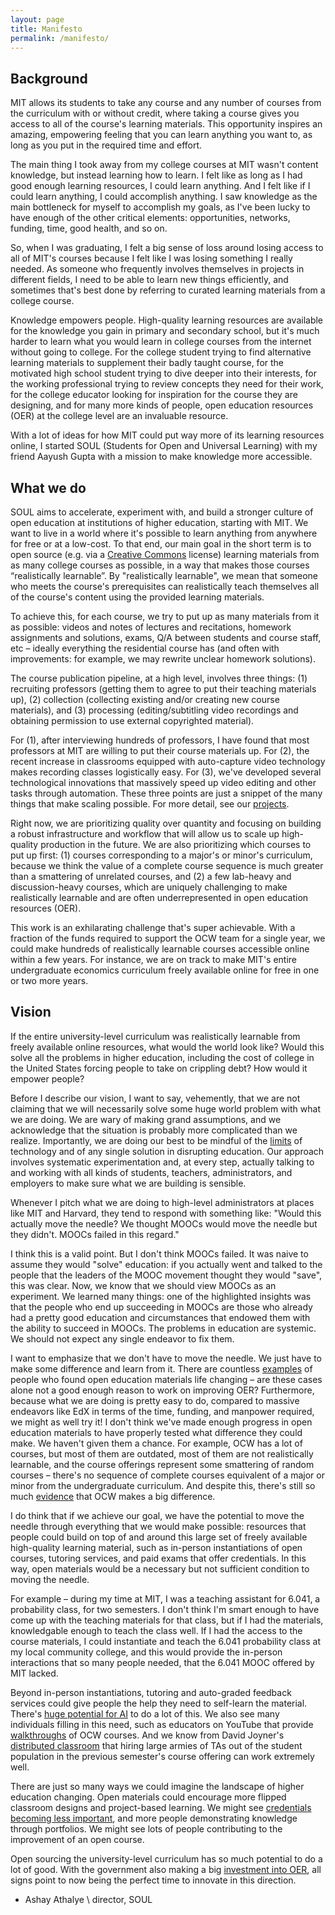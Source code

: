 ```yaml
---
layout: page
title: Manifesto
permalink: /manifesto/
---
```


<!-- Check back soon! -->

## Background
<!-- When I was graduating from MIT, I felt a big sense of loss around losing access to all of MIT's courses. MIT allows its students to take any course and any number of courses with or without credit, where taking a course gives you access to all of the course's learning materials. This opportunity inspires an amazing, empowering feeling that you can learn anything you want to, as long as you put in the required time and effort.

The main thing I took away from my college courses wasn't content knowledge, but instead learning how to learn. By the time I graduated, I felt like as long as I had good enough learning resources, I could learn anything. And I felt like if I could learn anything, I could accomplish anything. I saw knowledge as the main bottleneck for myself to accomplish my goals, as I've been lucky to have enough of the other critical elements: opportunities, networks, funding, time, good health, and so on.

I realized that I cared a lot about making learning resources accessible to everyone and that I had a lot of ideas for how MIT could put way more of its learning resources online. During the last semester of undergrad, I wrote a proposal outlining my ideas, and during the first year of my MEng, I worked part-time at MIT OpenCourseWare (OCW) to try some of them out. After that year, I left OCW and created SOUL  with my friend Aayush Gupta with a mission to make knowledge more accessible. -->

MIT allows its students to take any course and any number of courses from the curriculum with or without credit, where taking a course gives you access to all of the course's learning materials. This opportunity inspires an amazing, empowering feeling that you can learn anything you want to, as long as you put in the required time and effort.

The main thing I took away from my college courses at MIT wasn't content knowledge, but instead learning how to learn. I felt like as long as I had good enough learning resources, I could learn anything. And I felt like if I could learn anything, I could accomplish anything. I saw knowledge as the main bottleneck for myself to accomplish my goals, as I've been lucky to have enough of the other critical elements: opportunities, networks, funding, time, good health, and so on.

So, when I was graduating, I felt a big sense of loss around losing access to all of MIT's courses because I felt like I was losing something I really needed. As someone who frequently involves themselves in projects in different fields, I need to be able to learn new things efficiently, and sometimes that's best done by referring to curated learning materials from a college course.

Knowledge empowers people. High-quality learning resources are available for the knowledge you gain in primary and secondary school, but it's much harder to learn what you would learn in college courses from the internet without going to college. For the college student trying to find alternative learning materials to supplement their badly taught course, for the motivated high school student trying to dive deeper into their interests, for the working professional trying to review concepts they need for their work, for the college educator looking for inspiration for the course they are designing, and for many more kinds of people, open education resources (OER) at the college level are an invaluable resource.

With a lot of ideas for how MIT could put way more of its learning resources online, I started SOUL (Students for Open and Universal Learning) with my friend Aayush Gupta with a mission to make knowledge more accessible.

## What we do
SOUL aims to accelerate, experiment with, and build a stronger culture of open education at institutions of higher education, starting with MIT. We want to live in a world where it's possible to learn anything from anywhere for free or at a low-cost. To that end, our main goal in the short term is to open source (e.g. via a [Creative Commons](https://creativecommons.org/about/cclicenses/) license) learning materials from as many college courses as possible, in a way that makes those courses “realistically learnable”. By "realistically learnable", we mean that someone who meets the course's prerequisites can realistically teach themselves all of the course's content using the provided learning materials.

To achieve this, for each course, we try to put up as many materials from it as possible: videos and notes of lectures and recitations, homework assignments and solutions, exams, Q/A between students and course staff, etc – ideally everything the residential course has (and often with improvements: for example, we may rewrite unclear homework solutions).

The course publication pipeline, at a high level, involves three things: (1) recruiting professors (getting them to agree to put their teaching materials up), (2) collection (collecting existing and/or creating new course materials), and (3) processing (editing/subtitling video recordings and obtaining permission to use external copyrighted material).

For (1), after interviewing hundreds of professors, I have found that most professors at MIT are willing to put their course materials up. For (2), the recent increase in classrooms equipped with auto-capture video technology makes recording classes logistically easy. For (3), we've developed several technological innovations that massively speed up video editing and other tasks through automation. These three points are just a snippet of the many things that make scaling possible. For more detail, see our [projects](/projects/).

Right now, we are prioritizing quality over quantity and focusing on building a robust infrastructure and workflow that will allow us to scale up high-quality production in the future. We are also prioritizing which courses to put up first: (1) courses corresponding to a major's or minor's curriculum, because we think the value of a complete course sequence is much greater than a smattering of unrelated courses, and (2) a few lab-heavy and discussion-heavy courses, which are uniquely challenging to make realistically learnable and are often underrepresented in open education resources (OER).

This work is an exhilarating challenge that's super achievable. With a fraction of the funds required to support the OCW team for a single year, we could make hundreds of realistically learnable courses accessible online within a few years. For instance, we are on track to make MIT's entire undergraduate economics curriculum freely available online for free in one or two more years.

<!-- What is so exciting about this work is that it's a real, nontrivial challenge, but it is also very feasible. I can say confidently that, with not that much funding (e.g. much less than the funds required to support the OCW team for a single year), we could get hundreds of courses, all realistically learnable, online within a few years. As a concrete example, we are on track to get MIT's entire undergraduate economics curriculum, realistically learnable from, freely available online in one or two more years. -->

<!-- Before I go on, I'll mention that at MIT (and many other universities), the professors own their teaching materials. So, as long as they are willing to put their materials up, we are good to go. A valid concern is, why would the university itself be ok with all its course materials being freely available online? If that happened, why would anyone pay tuition to enroll in the university? Would the university change its policy for who owns course materials?

From the many professors and administrators I've talked to at MIT, I gather that MIT, at least, doesn't seem to be concerned about this. In fact, MIT seems to be trying hard to push open learning forward, as you might infer from its many open learning endeavors, from its open education resource (OER) endeavors like [OCW](https://ocw.mit.edu/) to its certificate-granting [MicroMasters](https://micromasters.mit.edu/dedp/) programs. The real value of being at MIT comes from becoming friends with extraordinary people, access to research opportunties, close contact with world-class professors – things that won't be devalued by MIT's learning resources being freely accessible. Furthermore, enrolling as a tuition-paying student awards you a degree, which, at the moment, is arguably a necessary signaling mechanism in today's job market. It is likely that smaller, less-known universities would be threatened by this kind of thing and would not participate – and that's ok. We don't need every university to participate, just a few. -->

## Vision

If the entire university-level curriculum was realistically learnable from freely available online resources, what would the world look like? Would this solve all the problems in higher education, including the cost of college in the United States forcing people to take on crippling debt? How would it empower people?

Before I describe our vision, I want to say, vehemently, that we are not claiming that we will necessarily solve some huge world problem with what we are doing. We are wary of making grand assumptions, and we acknowledge that the situation is probably more complicated than we realize. Importantly, we are doing our best to be mindful of the [limits](https://failuretodisrupt.com/) of technology and of any single solution in disrupting education. Our approach involves systematic experimentation and, at every step, actually talking to and working with all kinds of students, teachers, administrators, and employers to make sure what we are building is sensible.

Whenever I pitch what we are doing to high-level administrators at places like MIT and Harvard, they tend to respond with something like: "Would this actually move the needle? We thought MOOCs would move the needle but they didn't. MOOCs failed in this regard."

I think this is a valid point. But I don't think MOOCs failed. It was naive to assume they would "solve" education: if you actually went and talked to the people that the leaders of the MOOC movement thought they would "save", this was clear. Now, we know that we should view MOOCs as an experiment. We learned many things: one of the highlighted insights was that the people who end up succeeding in MOOCs are those who already had a pretty good education and circumstances that endowed them with the ability to succeed in MOOCs. The problems in education are systemic. We should not expect any single endeavor to fix them.

I want to emphasize that we don't have to move the needle. We just have to make some difference and learn from it. There are countless [examples](https://www.youtube.com/watch?v=gHdJLcmGR9E) of people who found open education materials life changing – are these cases alone not a good enough reason to work on improving OER? Furthermore, because what we are doing is pretty easy to do, compared to massive endeavors like EdX in terms of the time, funding, and manpower required, we might as well try it! I don't think we've made enough progress in open education materials to have properly tested what difference they could make. We haven't given them a chance. For example, OCW has a lot of courses, but most of them are outdated, most of them are not realistically learnable, and the course offerings represent some smattering of random courses – there's no sequence of complete courses equivalent of a major or minor from the undergraduate curriculum. And despite this, there's still so much [evidence](https://www.slideshare.net/stephenecarson/mit-opencourseware-case-study-slides) that OCW makes a big difference.

I do think that if we achieve our goal, we have the potential to move the needle through everything that we would make possible: resources that people could build on top of and around this large set of freely available high-quality learning material, such as in-person instantiations of open courses, tutoring services, and paid exams that offer credentials. In this way, open materials would be a necessary but not sufficient condition to moving the needle.

For example – during my time at MIT, I was a teaching assistant for 6.041, a probability class, for two semesters. I don't think I'm smart enough to have come up with the teaching materials for that class, but if I had the materials, knowledgable enough to teach the class well. If I had the access to the course materials, I could instantiate and teach the 6.041 probability class at my local community college, and this would provide the in-person interactions that so many people needed, that the 6.041 MOOC offered by MIT lacked.

Beyond in-person instantiations, tutoring and auto-graded feedback services could give people the help they need to self-learn the material. There's [huge potential for AI](https://ai.stanford.edu/blog/prototransformer/) to do a lot of this. We also see many individuals filling in this need, such as educators on YouTube that provide [walkthroughs](https://www.youtube.com/@Self-TaughtPhysicist) of OCW courses. And we know from David Joyner's [distributed classroom](https://mitpress.mit.edu/9780262547291/the-distributed-classroom/) that hiring large armies of TAs out of the student population in the previous semester's course offering can work extremely well.

There are just so many ways we could imagine the landscape of higher education changing. Open materials could encourage more flipped classroom designs and project-based learning. We might see [credentials becoming less important](https://www.nytimes.com/2023/01/28/opinion/jobs-college-degree-requirement.html), and more people demonstrating knowledge through portfolios. We might see lots of people contributing to the improvement of an open course.

Open sourcing the university-level curriculum has so much potential to do a lot of good. With the government also making a big [investment into OER](https://www.mass.edu/strategic/oer.asp), all signs point to now being the perfect time to innovate in this direction.

<!-- If the entire university-level curriculum was realistically learnable from freely available online resources, what would the world look like? Would this solve all the problems in higher education, including the cost of college in the United States forcing people to take on crippling debt? How would it empower people?

Before I describe our vision, I want to say, vehemently, that we are not claiming that we will necessarily solve some huge world problem with what we are doing. We are wary of making grand assumptions, and we acknowledge that the situation is probably more complicated than we realize. Importantly, we are doing our best to be mindful of the [limits](https://failuretodisrupt.com/) of technology and of any single solution in disrupting education. Our approach involves systematic experimentation and, at every step, actually talking to and working with all kinds of students, teachers, administrators, and employers to make sure what we are building is sensible.

Whenever I pitch what we are doing to high-level administrators at places like MIT and Harvard, they tend to respond with something like: "Would this actually move the needle? We thought MOOCs would move the needle but they didn't. MOOCs failed in this regard."

I think this is a valid point. But I don't think MOOCs failed. It was naive to assume they would "solve" education: if you actually went and talked to the people that the leaders of the MOOC movement thought they would "save", this was clear. Now, we know that we should view MOOCs as an experiment. We learned many things: one of the highlighted insights was that the people who end up succeeding in MOOCs are those who already had a pretty good education and circumstances that endowed them with the ability to succeed in MOOCs. The problems in education are systemic. We should not expect any single endeavor to fix them.

I want to emphasize that we don't have to move the needle. We just have to make some difference and learn from it. There are countless [examples](https://www.youtube.com/watch?v=gHdJLcmGR9E) of people who found open education materials life changing – are these cases alone not a good enough reason to work on improving OER? Furthermore, because what we are doing is pretty easy to do, compared to massive endeavors like EdX in terms of the time, funding, and manpower required, we might as well try it! I don't think we've made enough progress in open education materials to have properly tested what difference they could make. We haven't given them a chance. For example, OCW has a lot of courses, but most of them are outdated, most of them are not realistically learnable, and the course offerings represent some smattering of random courses – there's no sequence of complete courses equivalent of a major or minor from the undergraduate curriculum. And despite this, there's still so much [evidence](https://www.slideshare.net/stephenecarson/mit-opencourseware-case-study-slides) that OCW makes a big difference.

I do think that if we achieve our goal, we have the potential to move the needle through everything that we would make possible: resources that people could build on top of and around this large set of freely available high-quality learning material, such as in-person instantiations of open courses, tutoring services, and paid exams that offer credentials. In this way, open materials would be a necessary but not sufficient condition to moving the needle.

For example – during my time at MIT, I was a teaching assistant for 6.041, a probability class, for two semesters. I don't think I'm smart enough to have come up with the teaching materials for that class, but if I had the materials, knowledgable enough to teach the class well. If I had the access to the course materials, I could instantiate and teach the 6.041 probability class at my local community college, and this would provide the in-person interactions that so many people needed, that the 6.041 MOOC offered by MIT lacked.

Beyond in-person instantiations, tutoring and auto-graded feedback services could give people the help they need to self-learn the material. There's [huge potential for AI](https://ai.stanford.edu/blog/prototransformer/) to do a lot of this. We also see many individuals filling in this need, such as educators on YouTube that provide [walkthroughs](https://www.youtube.com/@Self-TaughtPhysicist) of OCW courses. And we know from David Joyner's [distributed classroom](https://mitpress.mit.edu/9780262547291/the-distributed-classroom/) that hiring large armies of TAs out of the student population in the previous semester's course offering can work extremely well.

There are just so many ways we could imagine the landscape of higher education changing. Open materials could encourage more flipped classroom designs and project-based learning. We might see [credentials becoming less important](https://www.nytimes.com/2023/01/28/opinion/jobs-college-degree-requirement.html), and more people demonstrating knowledge through portfolios. We might see lots of people contributing to the improvement of an open course.

Open sourcing the university-level curriculum has so much potential to do a lot of good. With the government also making a big [investment into OER](https://www.mass.edu/strategic/oer.asp), all signs point to now being the perfect time to innovate in this direction. -->

- Ashay Athalye \\
director, SOUL

<!-- It's true that in today's world, you can learn a lot of things from the resources you can find on the internet: youtube videos, textbooks, open course materials, MOOCs, forums, blogs, Q/A sites, ... the list goes on. It's also true that one university's course offerings cover small percentage of the knowledge out there.

 But it can be difficult to learn from all of these because they aren't
 these materials are curated
 there's a reason university has you take this course instead of just throwing you out in the world
 its their opinion on the best way for you to learn that stuff -->



